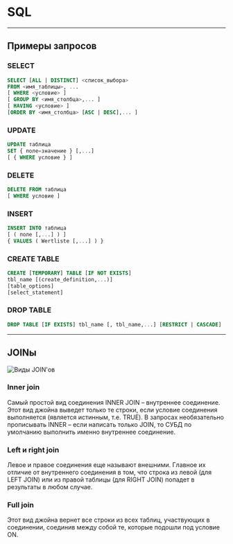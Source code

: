 # SQL

---

## Примеры запросов
### SELECT
```sql
SELECT [ALL | DISTINCT] <список_выбора>
FROM <имя_таблицы>, ...
[ WHERE <условие> ]
[ GROUP BY <имя_столбца>,... ]
[ HAVING <условие> ]
[ORDER BY <имя_столбца> [ASC | DESC],... ]
```
### UPDATE
```sql
UPDATE таблица 
SET { поле=значение } [,...] 
[ { WHERE условие } ]
```
### DELETE
```sql
DELETE FROM таблица 
[ WHERE условие ]
```
### INSERT
```sql
INSERT INTO таблица 
[ ( поле [,...] ) ]
{ VALUES ( Wertliste [,...] ) } 
```
### CREATE TABLE
```sql
CREATE [TEMPORARY] TABLE [IF NOT EXISTS]
tbl_name [(create_definition,...)] 
[table_options] 
[select_statement]
```
### DROP TABLE
```sql
DROP TABLE [IF EXISTS] tbl_name [, tbl_name,...] [RESTRICT | CASCADE]
```

---

## JOINы
![Виды JOIN'ов](Resource/sql_join.png)

### Inner join
Самый простой вид соединения INNER JOIN – внутреннее соединение. 
Этот вид джойна выведет только те строки, если условие соединения выполняется (является истинным, т.е. TRUE). 
В запросах необязательно прописывать INNER – если написать только JOIN, то СУБД по умолчанию выполнить 
именно внутреннее соединение.

### Left и right join
Левое и правое соединения еще называют внешними. 
Главное их отличие от внутреннего соединения в том, что строка из левой (для LEFT JOIN) или из правой таблицы 
(для RIGHT JOIN) попадет в результаты в любом случае.

### Full join
Этот вид джойна вернет все строки из всех таблиц, участвующих в соединении, соединив между собой те, 
которые подошли под условие ON.
